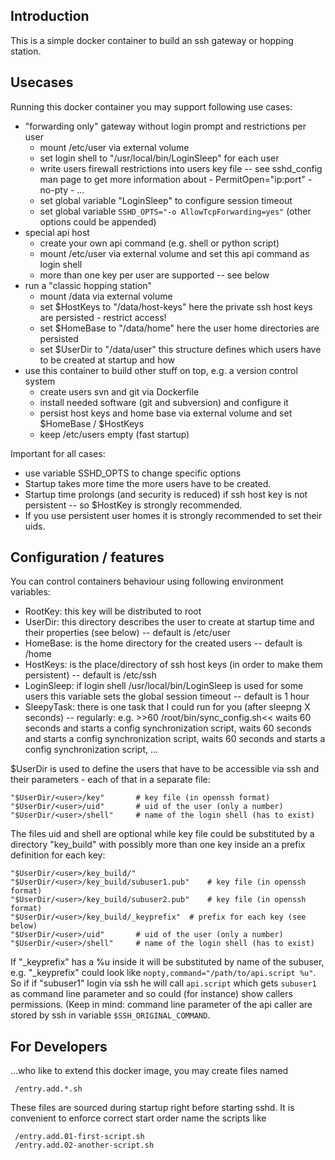 ## Introduction

This is a simple docker container to build an ssh gateway or
hopping station.

## Usecases

Running this docker container you may support following use cases:

 * "forwarding only" gateway without login prompt and restrictions per user
   - mount /etc/user via external volume
   - set login shell to "/usr/local/bin/LoginSleep" for each user
   - write users firewall restrictions into users key file -- see 
	sshd_config man page to get more information about
          - PermitOpen="ip:port"
          - no-pty
          - ...
   - set global variable "LoginSleep" to configure session timeout
   - set global variable ```SSHD_OPTS="-o AllowTcpForwarding=yes"``` (other options could be appended)
 * special api host
   - create your own api command (e.g. shell or python script)
   - mount /etc/user via external volume and set this api command as login shell
   - more than one key per user are supported -- see below
 * run a "classic hopping station"
   - mount /data via external volume
   - set $HostKeys to     "/data/host-keys"
	here the private ssh host keys are persisted - restrict access!
   - set $HomeBase to     "/data/home"
	here the user home directories are persisted
   - set $UserDir to      "/data/user"
     this structure defines which users have to be created at startup and how
 * use this container to build other stuff on top, e.g. a version control system
   - create users svn and git via Dockerfile
   - install needed software (git and subversion) and configure it
   - persist host keys and home base via external volume and set $HomeBase / $HostKeys
   - keep /etc/users empty (fast startup)

Important for all cases:

* use variable SSHD_OPTS to change specific options
* Startup takes more time the more users have to be created.
* Startup time prolongs (and security is reduced) if ssh host key is not persistent -- so $HostKey is strongly recommended.
* If you use persistent user homes it is strongly recommended to set their uids.


## Configuration / features

You can control containers behaviour using following environment variables:

* RootKey:	this key will be distributed to root
* UserDir:	this directory describes the user to create at startup time
		and their properties (see below) -- default is /etc/user
* HomeBase:	is the home directory for the created users -- default is /home
* HostKeys:	is the place/directory of ssh host keys (in order to make them
		persistent) -- default is /etc/ssh
* LoginSleep:	if login shell /usr/local/bin/LoginSleep is used for some users
		this variable sets the global session timeout -- default is 1 hour
* SleepyTask:	there is one task that I could run for you (after sleepng X seconds)
		-- regularly:  e.g. >>60  /root/bin/sync_config.sh<<
		waits 60 seconds and starts a config synchronization script,
		waits 60 seconds and starts a config synchronization script,
		waits 60 seconds and starts a config synchronization script,
		...

$UserDir is used to define the users that have to be accessible via ssh and 
their parameters - each of that in a separate file:

    "$UserDir/<user>/key"		# key file (in openssh format)
    "$UserDir/<user>/uid"		# uid of the user (only a number)
    "$UserDir/<user>/shell"		# name of the login shell (has to exist)

The files uid and shell are optional while key file could be substituted by a directory
"key_build" with possibly more than one key inside an a prefix definition for each key:

    "$UserDir/<user>/key_build/"
    "$UserDir/<user>/key_build/subuser1.pub"	# key file (in openssh format)
    "$UserDir/<user>/key_build/subuser2.pub"	# key file (in openssh format)
    "$UserDir/<user>/key_build/_keyprefix"	# prefix for each key (see below)
    "$UserDir/<user>/uid"		# uid of the user (only a number)
    "$UserDir/<user>/shell"		# name of the login shell (has to exist)

If "_keyprefix" has a %u inside it will be substituted by name of the subuser, e.g.
"_keyprefix" could look like ```nopty,command="/path/to/api.script %u"```.
So if if "subuser1" login via ssh he will call ```api.script``` which gets ```subuser1```
as command line parameter and so could (for instance) show callers permissions. (Keep in mind: command line parameter of the api caller are stored by ssh in variable ```$SSH_ORIGINAL_COMMAND```.

## For Developers

...who like to extend this docker image, you may create files named

     /entry.add.*.sh

These files are sourced during startup right before starting sshd. It
is convenient to enforce correct start order name the scripts like 

     /entry.add.01-first-script.sh
     /entry.add.02-another-script.sh

